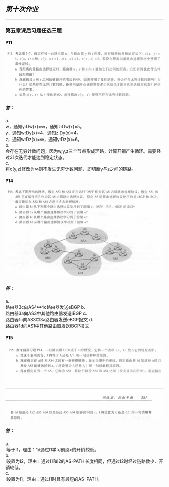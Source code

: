 ## *第十次作业*

---------------------------------------------  
### 第五章课后习题任选三题  
#### P11
![Alt text](./P11.png)

##### 答：  
a.  
  w，通知y:Dw(x)=∞，通知z:Dw(x)=5。  
  y，通知w:Dy(x)=4，通知z:Dy(x)=4。  
  z，通知w:Dz(x)=∞，通知y:Dz(x)=6。  
b.   
会存在无穷计数问题，因为w,y,z三个节点形成环路，计算开销产生循环。需要经过31次迭代才能达到稳定状态。  
c.  
将c(y,z)修改为∞则不发生无穷计数问题，即切断y与z之间的链路。



#### P14   
![Alt text](./P14.png)

##### 答：  
a.  
路由器3c向AS4中4c路由器发送eBGP
b.   
路由器3a向AS3中其他路由器发送iBGP
c.  
路由器1c向AS3中3a路由器发送eBGP报文
d.  
路由器1d向AS1中其他路由器发送iBGP报文

#### P15  
![Alt text](./P15.png)


##### 答：  
a.  
I等于I1，理由：1d通过I1学习前缀x的开销较低。  
b.  
I设置为I2，理由：通过I1和I2的AS-PATH长度相同，但通过I2时经过链路数少、开销较低。  
c.  
I设置为I1，理由：通过I1时具有最短的AS-PATH。

